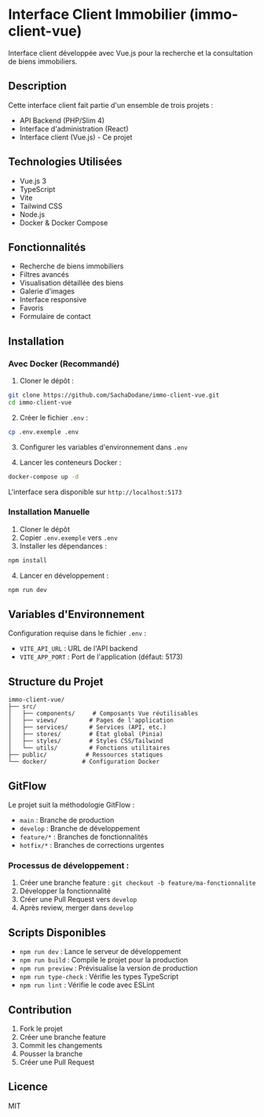 # Interface Client Immobilier (immo-client-vue)

Interface client développée avec Vue.js pour la recherche et la consultation de biens immobiliers.

## Description

Cette interface client fait partie d'un ensemble de trois projets :
- API Backend (PHP/Slim 4)
- Interface d'administration (React)
- Interface client (Vue.js) - Ce projet

## Technologies Utilisées

- Vue.js 3
- TypeScript
- Vite
- Tailwind CSS
- Node.js
- Docker & Docker Compose

## Fonctionnalités

- Recherche de biens immobiliers
- Filtres avancés
- Visualisation détaillée des biens
- Galerie d'images
- Interface responsive
- Favoris
- Formulaire de contact

## Installation

### Avec Docker (Recommandé)

1. Cloner le dépôt :
```bash
git clone https://github.com/SachaDodane/immo-client-vue.git
cd immo-client-vue
```

2. Créer le fichier `.env` :
```bash
cp .env.exemple .env
```

3. Configurer les variables d'environnement dans `.env`

4. Lancer les conteneurs Docker :
```bash
docker-compose up -d
```

L'interface sera disponible sur `http://localhost:5173`

### Installation Manuelle

1. Cloner le dépôt
2. Copier `.env.exemple` vers `.env`
3. Installer les dépendances :
```bash
npm install
```
4. Lancer en développement :
```bash
npm run dev
```

## Variables d'Environnement

Configuration requise dans le fichier `.env` :

- `VITE_API_URL` : URL de l'API backend
- `VITE_APP_PORT` : Port de l'application (défaut: 5173)

## Structure du Projet

```
immo-client-vue/
├── src/
│   ├── components/     # Composants Vue réutilisables
│   ├── views/         # Pages de l'application
│   ├── services/      # Services (API, etc.)
│   ├── stores/        # État global (Pinia)
│   ├── styles/        # Styles CSS/Tailwind
│   └── utils/         # Fonctions utilitaires
├── public/           # Ressources statiques
└── docker/          # Configuration Docker
```

## GitFlow

Le projet suit la méthodologie GitFlow :

- `main` : Branche de production
- `develop` : Branche de développement
- `feature/*` : Branches de fonctionnalités
- `hotfix/*` : Branches de corrections urgentes

### Processus de développement :
1. Créer une branche feature : `git checkout -b feature/ma-fonctionnalite`
2. Développer la fonctionnalité
3. Créer une Pull Request vers `develop`
4. Après review, merger dans `develop`

## Scripts Disponibles

- `npm run dev` : Lance le serveur de développement
- `npm run build` : Compile le projet pour la production
- `npm run preview` : Prévisualise la version de production
- `npm run type-check` : Vérifie les types TypeScript
- `npm run lint` : Vérifie le code avec ESLint

## Contribution

1. Fork le projet
2. Créer une branche feature
3. Commit les changements
4. Pousser la branche
5. Créer une Pull Request

## Licence

MIT
